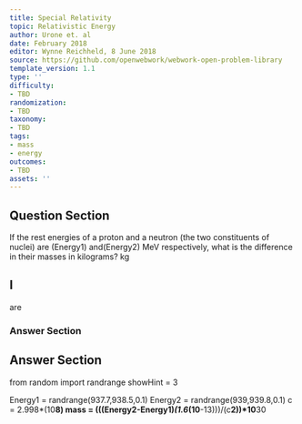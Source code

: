 ```yaml
---
title: Special Relativity
topic: Relativistic Energy
author: Urone et. al
date: February 2018
editor: Wynne Reichheld, 8 June 2018
source: https://github.com/openwebwork/webwork-open-problem-library
template_version: 1.1
type: ''
difficulty:
- TBD
randomization:
- TBD
taxonomy:
- TBD
tags:
- mass
- energy
outcomes:
- TBD
assets: ''
---
```


## Question Section 

If the rest energies of a proton and a neutron (the two constituents of nuclei) are
(Energy1) and(Energy2) MeV respectively, what is the difference in their masses in kilograms?
 kg

## I
are
### Answer Section


## Answer Section

from random import randrange
showHint = 3

Energy1 = randrange(937.7,938.5,0.1)
Energy2 = randrange(939,939.8,0.1)
c = 2.998*(10**8)
mass = (((Energy2-Energy1)*(1.6*(10**-13)))/(c**2))*10**30